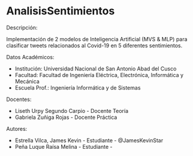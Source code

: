 # AnalisisSentimientos
Descripción:

Implementación de 2 modelos de Inteligencia Artificial (MVS &amp; MLP) para clasificar tweets relacionados al Covid-19 en 5 diferentes sentimientos.

Datos Académicos:
  - Institución: Universidad Nacional de San Antonio Abad del Cusco
  - Facultad: Facultad de Ingeniería Eléctrica, Electrónica, Informática y Mecánica
  - Escuela Prof.: Ingeniería Informática y de Sistemas
  
Docentes:
  - Liseth Urpy Segundo Carpio - Docente Teoría
  - Gabriela Zuñiga Rojas - Docente Práctica
  
Autores:
  - Estrella Vilca, James Kevin - Estudiante - @JamesKevinStar
  - Peña Luque Raísa Melina - Estudiante - 

